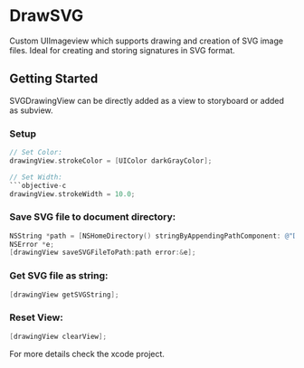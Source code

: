 DrawSVG
=======

Custom UIImageview which supports drawing and creation of SVG image files. Ideal for creating and storing signatures in SVG format.

## Getting Started

SVGDrawingView can be directly added as a view to storyboard or added as subview.

### Setup
```objective-c
// Set Color:
drawingView.strokeColor = [UIColor darkGrayColor];

// Set Width:
```objective-c
drawingView.strokeWidth = 10.0;
```

### Save SVG file to document directory:
```objective-c
NSString *path = [NSHomeDirectory() stringByAppendingPathComponent: @"Documents/Sign.svg"];
NSError *e;
[drawingView saveSVGFileToPath:path error:&e];
```

### Get SVG file as string:
```objective-c
[drawingView getSVGString];
```

### Reset View:
```objective-c
[drawingView clearView];
```

For more details check the xcode project.
